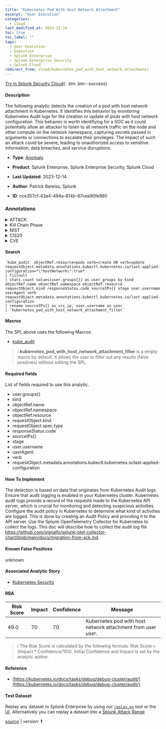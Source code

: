 ```yaml
---
title: "Kubernetes Pod With Host Network Attachment"
excerpt: "User Execution"
categories:
  - Cloud
last_modified_at: 2023-12-14
toc: true
toc_label: ""
tags:
  - User Execution
  - Execution
  - Splunk Enterprise
  - Splunk Enterprise Security
  - Splunk Cloud
redirect_from: cloud/kubernetes_pod_with_host_network_attachment/
---
```




[Try in Splunk Security Cloud](https://www.splunk.com/en_us/cyber-security.html){: .btn .btn--success}

#### Description

The following analytic detects the creation of a pod with host network attachment in Kubernetes. It identifies this behavior by monitoring Kubernetes Audit logs for the creation or update of pods with host network configuration. This behavior is worth identifying for a SOC as it could potentially allow an attacker to listen to all network traffic on the node and other compute on the network namespace, capturing secrets passed in arguments or connections to escalate their privileges. The impact of such an attack could be severe, leading to unauthorized access to sensitive information, data breaches, and service disruptions.

- **Type**: [Anomaly](https://github.com/splunk/security_content/wiki/Detection-Analytic-Types)
- **Product**: Splunk Enterprise, Splunk Enterprise Security, Splunk Cloud

- **Last Updated**: 2023-12-14
- **Author**: Patrick Bareiss, Splunk
- **ID**: cce357cf-43a4-494a-814b-67cea90fe990

### Annotations
<details>
  <summary>ATT&CK</summary>

<div markdown="1">

#### [ATT&CK](https://attack.mitre.org/)

| ID          | Technique   | Tactic         |
| ----------- | ----------- |--------------- |
| [T1204](https://attack.mitre.org/techniques/T1204/) | User Execution | Execution |

</div>
</details>


<details>
  <summary>Kill Chain Phase</summary>

<div markdown="1">

* Installation


</div>
</details>


<details>
  <summary>NIST</summary>

<div markdown="1">

* DE.AE



</div>
</details>

<details>
  <summary>CIS20</summary>

<div markdown="1">

* CIS 13



</div>
</details>

<details>
  <summary>CVE</summary>

<div markdown="1">


</div>
</details>


#### Search

```
`kube_audit` objectRef.resource=pods verb=create OR verb=update requestObject.metadata.annotations.kubectl.kubernetes.io/last-applied-configuration=*\"hostNetwork\":true* 
| fillnull 
| stats count values(user.groups{}) as user_groups by kind objectRef.name objectRef.namespace objectRef.resource requestObject.kind responseStatus.code sourceIPs{} stage user.username userAgent verb requestObject.metadata.annotations.kubectl.kubernetes.io/last-applied-configuration 
| rename sourceIPs{} as src_ip, user.username as user 
| `kubernetes_pod_with_host_network_attachment_filter` 
```

#### Macros
The SPL above uses the following Macros:
* [kube_audit](https://github.com/splunk/security_content/blob/develop/macros/kube_audit.yml)

> :information_source:
> **kubernetes_pod_with_host_network_attachment_filter** is a empty macro by default. It allows the user to filter out any results (false positives) without editing the SPL.



#### Required fields
List of fields required to use this analytic.
* user.groups{}
* kind
* objectRef.name
* objectRef.namespace
* objectRef.resource
* requestObject.kind
* requestObject.spec.type
* responseStatus.code
* sourceIPs{}
* stage
* user.username
* userAgent
* verb
* requestObject.metadata.annotations.kubectl.kubernetes.io/last-applied-configuration



#### How To Implement
The detection is based on data that originates from Kubernetes Audit logs. Ensure that audit logging is enabled in your Kubernetes cluster. Kubernetes audit logs provide a record of the requests made to the Kubernetes API server, which is crucial for monitoring and detecting suspicious activities. Configure the audit policy in Kubernetes to determine what kind of activities are logged. This is done by creating an Audit Policy and providing it to the API server. Use the Splunk OpenTelemetry Collector for Kubernetes to collect the logs. This doc will describe how to collect the audit log file https://github.com/signalfx/splunk-otel-collector-chart/blob/main/docs/migration-from-sck.md.
#### Known False Positives
unknown

#### Associated Analytic Story
* [Kubernetes Security](/stories/kubernetes_security)




#### RBA

| Risk Score  | Impact      | Confidence   | Message      |
| ----------- | ----------- |--------------|--------------|
| 49.0 | 70 | 70 | Kubernetes pod with host network attachment from user $user$. |


> :information_source:
> The Risk Score is calculated by the following formula: Risk Score = (Impact * Confidence/100). Initial Confidence and Impact is set by the analytic author.


#### Reference

* [https://kubernetes.io/docs/tasks/debug/debug-cluster/audit/](https://kubernetes.io/docs/tasks/debug/debug-cluster/audit/)



#### Test Dataset
Replay any dataset to Splunk Enterprise by using our [`replay.py`](https://github.com/splunk/attack_data#using-replaypy) tool or the [UI](https://github.com/splunk/attack_data#using-ui).
Alternatively you can replay a dataset into a [Splunk Attack Range](https://github.com/splunk/attack_range#replay-dumps-into-attack-range-splunk-server)




[*source*](https://github.com/splunk/security_content/tree/develop/detections/cloud/kubernetes_pod_with_host_network_attachment.yml) \| *version*: **1**
